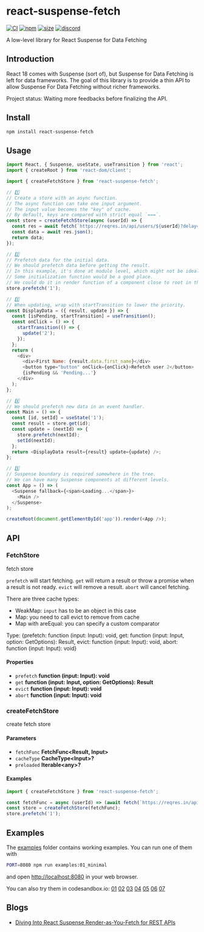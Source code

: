 # react-suspense-fetch

[![CI](https://img.shields.io/github/workflow/status/dai-shi/react-suspense-fetch/CI)](https://github.com/dai-shi/react-suspense-fetch/actions?query=workflow%3ACI)
[![npm](https://img.shields.io/npm/v/react-suspense-fetch)](https://www.npmjs.com/package/react-suspense-fetch)
[![size](https://img.shields.io/bundlephobia/minzip/react-suspense-fetch)](https://bundlephobia.com/result?p=react-suspense-fetch)
[![discord](https://img.shields.io/discord/627656437971288081)](https://discord.gg/MrQdmzd)

A low-level library for React Suspense for Data Fetching

## Introduction

React 18 comes with Suspense (sort of),
but Suspense for Data Fetching is left for data frameworks.
The goal of this library is to provide a thin API
to allow Suspense For Data Fetching without richer frameworks.

Project status: Waiting more feedbacks before finalizing the API.

## Install

```bash
npm install react-suspense-fetch
```

## Usage

```javascript
import React, { Suspense, useState, useTransition } from 'react';
import { createRoot } from 'react-dom/client';

import { createFetchStore } from 'react-suspense-fetch';

// 1️⃣
// Create a store with an async function.
// The async function can take one input argument.
// The input value becomes the "key" of cache.
// By default, keys are compared with strict equal `===`.
const store = createFetchStore(async (userId) => {
  const res = await fetch(`https://reqres.in/api/users/${userId}?delay=3`);
  const data = await res.json();
  return data;
});

// 2️⃣
// Prefetch data for the initial data.
// We should prefetch data before getting the result.
// In this example, it's done at module level, which might not be ideal.
// Some initialization function would be a good place.
// We could do it in render function of a component close to root in the tree.
store.prefetch('1');

// 3️⃣
// When updating, wrap with startTransition to lower the priority.
const DisplayData = ({ result, update }) => {
  const [isPending, startTransition] = useTransition();
  const onClick = () => {
    startTransition(() => {
      update('2');
    });
  };
  return (
    <div>
      <div>First Name: {result.data.first_name}</div>
      <button type="button" onClick={onClick}>Refetch user 2</button>
      {isPending && 'Pending...'}
    </div>
  );
};

// 4️⃣
// We should prefetch new data in an event handler.
const Main = () => {
  const [id, setId] = useState('1');
  const result = store.get(id);
  const update = (nextId) => {
    store.prefetch(nextId);
    setId(nextId);
  };
  return <DisplayData result={result} update={update} />;
};

// 5️⃣
// Suspense boundary is required somewhere in the tree.
// We can have many Suspense components at different levels.
const App = () => (
  <Suspense fallback={<span>Loading...</span>}>
    <Main />
  </Suspense>
);

createRoot(document.getElementById('app')).render(<App />);
```

## API

<!-- Generated by documentation.js. Update this documentation by updating the source code. -->

### FetchStore

fetch store

`prefetch` will start fetching.
`get` will return a result or throw a promise when a result is not ready.
`evict` will remove a result.
`abort` will cancel fetching.

There are three cache types:

*   WeakMap: `input` has to be an object in this case
*   Map: you need to call evict to remove from cache
*   Map with areEqual: you can specify a custom comparator

Type: {prefetch: function (input: Input): void, get: function (input: Input, option: GetOptions): Result, evict: function (input: Input): void, abort: function (input: Input): void}

#### Properties

*   `prefetch` **function (input: Input): void** 
*   `get` **function (input: Input, option: GetOptions): Result** 
*   `evict` **function (input: Input): void** 
*   `abort` **function (input: Input): void** 

### createFetchStore

create fetch store

#### Parameters

*   `fetchFunc` **FetchFunc\<Result, Input>** 
*   `cacheType` **CacheType\<Input>?** 
*   `preloaded` **Iterable\<any>?** 

#### Examples

```javascript
import { createFetchStore } from 'react-suspense-fetch';

const fetchFunc = async (userId) => (await fetch(`https://reqres.in/api/users/${userId}?delay=3`)).json();
const store = createFetchStore(fetchFunc);
store.prefetch('1');
```

## Examples

The [examples](examples) folder contains working examples.
You can run one of them with

```bash
PORT=8080 npm run examples:01_minimal
```

and open <http://localhost:8080> in your web browser.

You can also try them in codesandbox.io:
[01](https://codesandbox.io/s/github/dai-shi/react-suspense-fetch/tree/main/examples/01\_minimal)
[02](https://codesandbox.io/s/github/dai-shi/react-suspense-fetch/tree/main/examples/02\_typescript)
[03](https://codesandbox.io/s/github/dai-shi/react-suspense-fetch/tree/main/examples/03\_props)
[04](https://codesandbox.io/s/github/dai-shi/react-suspense-fetch/tree/main/examples/04\_auth)
[05](https://codesandbox.io/s/github/dai-shi/react-suspense-fetch/tree/main/examples/05\_todolist)
[06](https://codesandbox.io/s/github/dai-shi/react-suspense-fetch/tree/main/examples/06\_reactlazy)
[07](https://codesandbox.io/s/github/dai-shi/react-suspense-fetch/tree/main/examples/07\_wasm)

## Blogs

*   [Diving Into React Suspense Render-as-You-Fetch for REST APIs](https://blog.axlight.com/posts/diving-into-react-suspense-render-as-you-fetch-for-rest-apis/)
